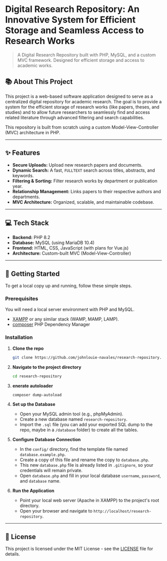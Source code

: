 # Digital Research Repository: An Innovative System for Efficient Storage and Seamless Access to Research Works

> A Digital Research Repository built with PHP, MySQL, and a custom MVC framework. Designed for efficient storage and access to academic works.



## 📚 About This Project

This project is a web-based software application designed to serve as a centralized digital repository for academic research. The goal is to provide a system for the efficient storage of research works (like papers, theses, and studies) and to allow future researchers to seamlessly find and access related literature through advanced filtering and search capabilities.

This repository is built from scratch using a custom Model-View-Controller (MVC) architecture in PHP.

---

## ✨ Features

* **Secure Uploads:** Upload new research papers and documents.
* **Dynamic Search:** A fast, `FULLTEXT` search across titles, abstracts, and keywords.
* **Filtering & Sorting:** Filter research works by department or publication year.
* **Relationship Management:** Links papers to their respective authors and departments.
* **MVC Architecture:** Organized, scalable, and maintainable codebase.

---

## 💻 Tech Stack

* **Backend:** PHP 8.2
* **Database:** MySQL (using MariaDB 10.4)
* **Frontend:** HTML, CSS, JavaScript (with plans for Vue.js)
* **Architecture:** Custom-built MVC (Model-View-Controller)

---

## 🚀 Getting Started

To get a local copy up and running, follow these simple steps.

### Prerequisites

You will need a local server environment with PHP and MySQL.
* [XAMPP](https://www.apachefriends.org/) or any similar stack (WAMP, MAMP, LAMP).
* [composer](https://getcomposer.org/) PHP Dependency Manager

### Installation

1.  **Clone the repo**
    ```sh
    git clone https://github.com/johnlouie-navales/research-repository.git
    ```

2.  **Navigate to the project directory**
    ```sh
    cd research-repository
    ```
3. **enerate autoloader**
    ```sh
    composer dump-autoload
    ```

4. **Set up the Database**
    * Open your MySQL admin tool (e.g., phpMyAdmin).
    * Create a new database named `research-repository`.
    * Import the `.sql` file (you can add your exported SQL dump to the repo, maybe in a `/database` folder) to create all the tables.

5. **Configure Database Connection**
    * In the `config/` directory, find the template file named `database.example.php`.
    * Create a copy of this file and rename the copy to `database.php`.
    * This new `database.php` file is already listed in `.gitignore`, so your credentials will remain private.
    * Open `database.php` and fill in your local database `username`, `password`, and `database` name.

6. **Run the Application**
    * Point your local web server (Apache in XAMPP) to the project's root directory.
    * Open your browser and navigate to `http://localhost/research-repository`.

---

## 📜 License

This project is licensed under the MIT License - see the [LICENSE](LICENSE) file for details.
